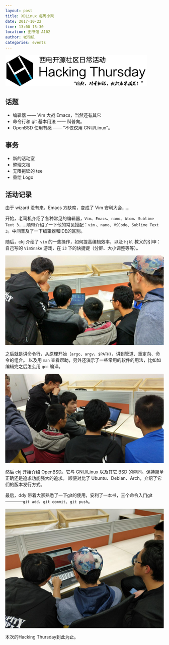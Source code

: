 ```yaml
---
layout: post
title: XDLinux 每周小聚
date: 2017-10-22
time: 13:00-15:30
location: 图书馆 A102
author: 老司机
categories: events
---
```

![Hacking Thursday](/picture/h4/h4.png)

## 话题

* 编辑器 —— Vim 大战 Emacs，当然还有其它
* 命令行和 git 基本用法 —— 科普向。
* OpenBSD 使用有感 —— “不仅仅用 GNU/Linux”。

## 事务

* 新的活动室
* 整理文档
* 无限拖延的 tee
* 重绘 Logo

## 活动记录

由于 wizard 没有来，Emacs 方缺席，变成了 Vim 安利大会……

开始，老司机介绍了各种常见的编辑器，`Vim`、`Emacs`、`nano`、`Atom`、`Sublime Text 3`……顺带介绍了一下他的常见搭配：`vim` 、`nano`、`VSCode`、`Sublime Text 3`。中间普及了一下编辑器和IDE的区别。

随后，ckj 介绍了 `vim` 的一些操作，如何提高编辑效率，以及 `hjkl` 教义的引申：
自己写的 `VimSnake` 游戏，在 `i3` 下的快捷键（分屏、大小调整等等）。

![@ckj talking CLI](/picture/h4/2017-10-22_1.jpg)

之后就是讲命令行，从原理开始（`argc`、`argv`、`$PATH`），讲到管道、重定向、命令的组合。
以及用 `man` 查看帮助，另外还演示了一些常用的软件的用法，比如如编辑完之后怎么用 `gcc` 编译。

![@ckj talking CLI](/picture/h4/2017-10-22_2.jpg)

然后 ckj 开始介绍 OpenBSD。它与 GNU/Linux 以及其它 BSD 的异同。保持简单正确还是追求功能强大的追求。
顺便对比了 Ubuntu、Debian、Arch，介绍了它们的版本发行方式。

最后，ddy 带着大家熟悉了一下git的使用，安利了一本书，三个命令入门git————`git add`、`git commit`、`git push`。

![@ddy talking git](/picture/h4/2017-10-22_3.jpg)

本次的Hacking Thursday到此为止。
